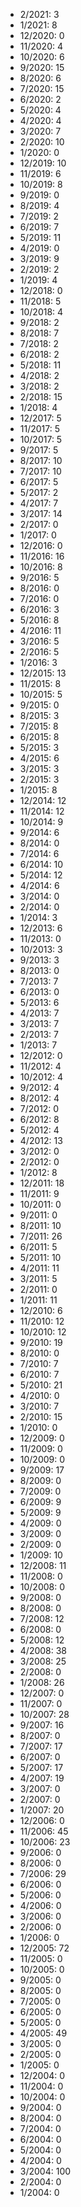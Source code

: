 *  2/2021: 3
*  1/2021: 8
*  12/2020: 0
*  11/2020: 4
*  10/2020: 6
*  9/2020: 15
*  8/2020: 6
*  7/2020: 15
*  6/2020: 2
*  5/2020: 4
*  4/2020: 4
*  3/2020: 7
*  2/2020: 10
*  1/2020: 0
*  12/2019: 10
*  11/2019: 6
*  10/2019: 8
*  9/2019: 0
*  8/2019: 4
*  7/2019: 2
*  6/2019: 7
*  5/2019: 11
*  4/2019: 0
*  3/2019: 9
*  2/2019: 2
*  1/2019: 4
*  12/2018: 0
*  11/2018: 5
*  10/2018: 4
*  9/2018: 2
*  8/2018: 7
*  7/2018: 2
*  6/2018: 2
*  5/2018: 11
*  4/2018: 2
*  3/2018: 2
*  2/2018: 15
*  1/2018: 4
*  12/2017: 5
*  11/2017: 5
*  10/2017: 5
*  9/2017: 5
*  8/2017: 10
*  7/2017: 10
*  6/2017: 5
*  5/2017: 2
*  4/2017: 7
*  3/2017: 14
*  2/2017: 0
*  1/2017: 0
*  12/2016: 0
*  11/2016: 16
*  10/2016: 8
*  9/2016: 5
*  8/2016: 0
*  7/2016: 0
*  6/2016: 3
*  5/2016: 8
*  4/2016: 11
*  3/2016: 5
*  2/2016: 5
*  1/2016: 3
*  12/2015: 13
*  11/2015: 8
*  10/2015: 5
*  9/2015: 0
*  8/2015: 3
*  7/2015: 8
*  6/2015: 8
*  5/2015: 3
*  4/2015: 6
*  3/2015: 3
*  2/2015: 3
*  1/2015: 8
*  12/2014: 12
*  11/2014: 12
*  10/2014: 9
*  9/2014: 6
*  8/2014: 0
*  7/2014: 6
*  6/2014: 10
*  5/2014: 12
*  4/2014: 6
*  3/2014: 0
*  2/2014: 0
*  1/2014: 3
*  12/2013: 6
*  11/2013: 0
*  10/2013: 3
*  9/2013: 3
*  8/2013: 0
*  7/2013: 7
*  6/2013: 0
*  5/2013: 6
*  4/2013: 7
*  3/2013: 7
*  2/2013: 7
*  1/2013: 7
*  12/2012: 0
*  11/2012: 4
*  10/2012: 4
*  9/2012: 4
*  8/2012: 4
*  7/2012: 0
*  6/2012: 8
*  5/2012: 4
*  4/2012: 13
*  3/2012: 0
*  2/2012: 0
*  1/2012: 8
*  12/2011: 18
*  11/2011: 9
*  10/2011: 0
*  9/2011: 0
*  8/2011: 10
*  7/2011: 26
*  6/2011: 5
*  5/2011: 10
*  4/2011: 11
*  3/2011: 5
*  2/2011: 0
*  1/2011: 11
*  12/2010: 6
*  11/2010: 12
*  10/2010: 12
*  9/2010: 19
*  8/2010: 0
*  7/2010: 7
*  6/2010: 7
*  5/2010: 21
*  4/2010: 0
*  3/2010: 7
*  2/2010: 15
*  1/2010: 0
*  12/2009: 0
*  11/2009: 0
*  10/2009: 0
*  9/2009: 17
*  8/2009: 0
*  7/2009: 0
*  6/2009: 9
*  5/2009: 9
*  4/2009: 0
*  3/2009: 0
*  2/2009: 0
*  1/2009: 10
*  12/2008: 11
*  11/2008: 0
*  10/2008: 0
*  9/2008: 0
*  8/2008: 0
*  7/2008: 12
*  6/2008: 0
*  5/2008: 12
*  4/2008: 38
*  3/2008: 25
*  2/2008: 0
*  1/2008: 26
*  12/2007: 0
*  11/2007: 0
*  10/2007: 28
*  9/2007: 16
*  8/2007: 0
*  7/2007: 17
*  6/2007: 0
*  5/2007: 17
*  4/2007: 19
*  3/2007: 0
*  2/2007: 0
*  1/2007: 20
*  12/2006: 0
*  11/2006: 45
*  10/2006: 23
*  9/2006: 0
*  8/2006: 0
*  7/2006: 29
*  6/2006: 0
*  5/2006: 0
*  4/2006: 0
*  3/2006: 0
*  2/2006: 0
*  1/2006: 0
*  12/2005: 72
*  11/2005: 0
*  10/2005: 0
*  9/2005: 0
*  8/2005: 0
*  7/2005: 0
*  6/2005: 0
*  5/2005: 0
*  4/2005: 49
*  3/2005: 0
*  2/2005: 0
*  1/2005: 0
*  12/2004: 0
*  11/2004: 0
*  10/2004: 0
*  9/2004: 0
*  8/2004: 0
*  7/2004: 0
*  6/2004: 0
*  5/2004: 0
*  4/2004: 0
*  3/2004: 100
*  2/2004: 0
*  1/2004: 0